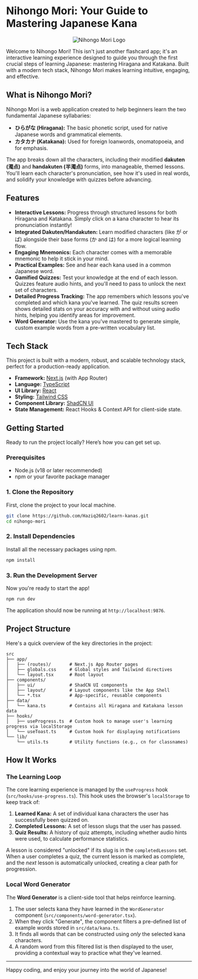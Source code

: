 # Nihongo Mori: Your Guide to Mastering Japanese Kana

<p align="center">
  <img src="https://placehold.co/600x300.png" alt="Nihongo Mori Logo" data-ai-hint="leaf logo" />
</p>

Welcome to Nihongo Mori! This isn't just another flashcard app; it's an interactive learning experience designed to guide you through the first crucial steps of learning Japanese: mastering Hiragana and Katakana. Built with a modern tech stack, Nihongo Mori makes learning intuitive, engaging, and effective.

## What is Nihongo Mori?

Nihongo Mori is a web application created to help beginners learn the two fundamental Japanese syllabaries:

*   **ひらがな (Hiragana):** The basic phonetic script, used for native Japanese words and grammatical elements.
*   **カタカナ (Katakana):** Used for foreign loanwords, onomatopoeia, and for emphasis.

The app breaks down all the characters, including their modified **dakuten (濁点)** and **handakuten (半濁点)** forms, into manageable, themed lessons. You'll learn each character's pronunciation, see how it's used in real words, and solidify your knowledge with quizzes before advancing.

## Features

*   **Interactive Lessons:** Progress through structured lessons for both Hiragana and Katakana. Simply click on a kana character to hear its pronunciation instantly!
*   **Integrated Dakuten/Handakuten:** Learn modified characters (like が or ぱ) alongside their base forms (か and は) for a more logical learning flow.
*   **Engaging Mnemonics:** Each character comes with a memorable mnemonic to help it stick in your mind.
*   **Practical Examples:** See and hear each kana used in a common Japanese word.
*   **Gamified Quizzes:** Test your knowledge at the end of each lesson. Quizzes feature audio hints, and you'll need to pass to unlock the next set of characters.
*   **Detailed Progress Tracking:** The app remembers which lessons you've completed and which kana you've learned. The quiz results screen shows detailed stats on your accuracy with and without using audio hints, helping you identify areas for improvement.
*   **Word Generator:** Use the kana you've mastered to generate simple, custom example words from a pre-written vocabulary list.

## Tech Stack

This project is built with a modern, robust, and scalable technology stack, perfect for a production-ready application.

*   **Framework:** [Next.js](https://nextjs.org/) (with App Router)
*   **Language:** [TypeScript](https://www.typescriptlang.org/)
*   **UI Library:** [React](https://reactjs.org/)
*   **Styling:** [Tailwind CSS](https://tailwindcss.com/)
*   **Component Library:** [ShadCN UI](https://ui.shadcn.com/)
*   **State Management:** React Hooks & Context API for client-side state.

## Getting Started

Ready to run the project locally? Here’s how you can get set up.

### Prerequisites

*   Node.js (v18 or later recommended)
*   npm or your favorite package manager

### 1. Clone the Repository

First, clone the project to your local machine.

```bash
git clone https://github.com/Haziq2602/learn-kanas.git
cd nihongo-mori
```

### 2. Install Dependencies

Install all the necessary packages using npm.

```bash
npm install
```

### 3. Run the Development Server

Now you're ready to start the app!

```bash
npm run dev
```

The application should now be running at `http://localhost:9876`.

## Project Structure

Here's a quick overview of the key directories in the project:

```
src
├── app/
│   ├── (routes)/       # Next.js App Router pages
│   ├── globals.css     # Global styles and Tailwind directives
│   └── layout.tsx      # Root layout
├── components/
│   ├── ui/             # ShadCN UI components
│   ├── layout/         # Layout components like the App Shell
│   └── *.tsx           # App-specific, reusable components
├── data/
│   └── kana.ts         # Contains all Hiragana and Katakana lesson data
├── hooks/
│   ├── useProgress.ts  # Custom hook to manage user's learning progress via localStorage
│   └── useToast.ts     # Custom hook for displaying notifications
└── lib/
    └── utils.ts        # Utility functions (e.g., cn for classnames)
```

## How It Works

### The Learning Loop

The core learning experience is managed by the `useProgress` hook (`src/hooks/use-progress.ts`). This hook uses the browser's `localStorage` to keep track of:
1.  **Learned Kana:** A set of individual kana characters the user has successfully been quizzed on.
2.  **Completed Lessons:** A set of lesson slugs that the user has passed.
3.  **Quiz Results:** A history of quiz attempts, including whether audio hints were used, to calculate performance statistics.

A lesson is considered "unlocked" if its slug is in the `completedLessons` set. When a user completes a quiz, the current lesson is marked as complete, and the *next* lesson is automatically unlocked, creating a clear path for progression.

### Local Word Generator

The **Word Generator** is a client-side tool that helps reinforce learning.

1.  The user selects kana they have learned in the `WordGenerator` component (`src/components/word-generator.tsx`).
2.  When they click "Generate", the component filters a pre-defined list of example words stored in `src/data/kana.ts`.
3.  It finds all words that can be constructed using *only* the selected kana characters.
4.  A random word from this filtered list is then displayed to the user, providing a contextual way to practice what they've learned.

---

Happy coding, and enjoy your journey into the world of Japanese!
